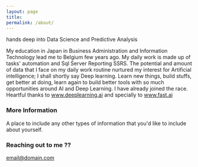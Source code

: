 ```yaml
---
layout: page
title: 
permalink: /about/
---
```


hands deep into Data Science and Predictive Analysis

My education in Japan in Business Administration and Information Technology lead me to Belgium few years ago.  My daily work is made up of tasks' automation and Sql Server Reporting SSRS. The potential and amount of data that I face on my daily work routine nurtured my interest for Artificial intelligence; I shall shortly  say Deep learning. 
      Learn new things, build stuffs, get better at doing, learn again to build better tools with so much opportunities around AI and Deep Learning. I have already joined the race.
Heartful thanks to  www.deeplearning.ai and specially to www.fast.ai ​

### More Information

A place to include any other types of information that you'd like to include about yourself.

### Reaching out to me ??

[email@domain.com](mailto:email@domain.com)
